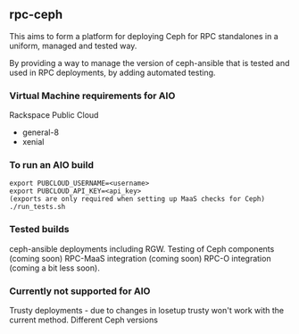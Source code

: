 ## rpc-ceph
This aims to form a platform for deploying Ceph for RPC standalones
in a uniform, managed and tested way.

By providing a way to manage the version of ceph-ansible that is tested
and used in RPC deployments, by adding automated testing.

### Virtual Machine requirements for AIO
Rackspace Public Cloud
 * general-8
 * xenial

### To run an AIO build
```
export PUBCLOUD_USERNAME=<username>
export PUBCLOUD_API_KEY=<api_key>
(exports are only required when setting up MaaS checks for Ceph)
./run_tests.sh
```

### Tested builds
ceph-ansible deployments including RGW.
Testing of Ceph components (coming soon)
RPC-MaaS integration (coming soon)
RPC-O integration (coming a bit less soon).

### Currently not supported for AIO
Trusty deployments - due to changes in losetup trusty won't work with the
current method.
Different Ceph versions
